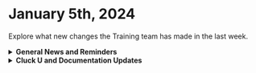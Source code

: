 # January 5th, 2024

Explore what new changes the Training team has made in the last week.

<details>

<summary><strong>General News and Reminders</strong></summary>

* **Game Suggestion for the Week:** I'm looking to make a video on my Retro Brandon YouTube channel that covers automation in a game for kicks. I think Stardew Valley should be the game, but let me know if you have any RPG or game that has concepts of automation that I could take a look at!
* **SHOUT OUT** to all those who've successfully taken our [foundations-certification.md](../../cluck-university/rewst-foundations/foundations-certification.md "mention")Exam, and collected your prestigious **Certified Rewster** badge in Discord.&#x20;
  * Stay tuned for more information on how to get your official certification issued for sharing on LinkedIn, and hanging on your wall with pride.

<!---->

* **Reminder about the Rewst Onsite:**
  * We are BACK to our regularly scheduled training. You can sign up for our live training at [https://calendly.com/cluck-u](https://calendly.com/cluck-u)
  * Training will be paused again the week of **January 22nd** due to the Rewst Onsite!&#x20;
  * Feel free to sit by the fire, with a glass of bourbon, or tasty leftover New Year drinks, and watch our videos while you wait with anticipation for our return on **January 29th**.
* Join us in our [Cluck-U Discord channel](https://discord.com/channels/936789089703845988/1121465945295167588) if you have any questions, comments, or concerns!

</details>

<details>

<summary><strong>Cluck U and Documentation Updates</strong></summary>

**What's New at Cluck University?**

* Added [Broken link](broken-reference "mention")video

**New & Updated Pages:**

* The last 3 weeks of 2023 Open Mic Pages are here:
  * [dec-15th-2023-compromised-users-automated-documentation-and-troubleshooting-errors.md](../roc-open-mics/dec-15th-2023-compromised-users-automated-documentation-and-troubleshooting-errors.md "mention")
  * [dec-22nd-2023-simply-having-a-wonderful-rewsty-time.md](../roc-open-mics/dec-22nd-2023-simply-having-a-wonderful-rewsty-time.md "mention")
  * [dec-29th-2023-last-open-mic-of-2023.md](../roc-open-mics/dec-29th-2023-last-open-mic-of-2023.md "mention")
* Added [Broken link](broken-reference "mention")
* Added [troubleshooting-itglue-issues.md](../../documentation/integrations/documentation/itglue/troubleshooting-itglue-issues.md "mention")page
* Added [app-builder](../../documentation/app-builder/ "mention")pages
* Added [nable](../../documentation/integrations/rmm/nable/ "mention")pages
* Added [agent-smith](../../community-corner/agent-smith/ "mention")pages

</details>
